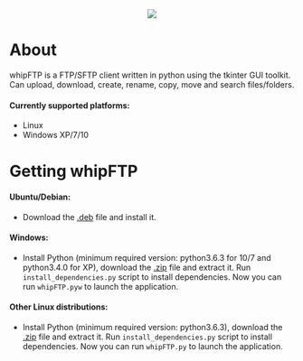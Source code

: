 <div style="text-align:center">
    <img src ="https://raw.githubusercontent.com/RainingComputers/whipFTP/master/Screenshot.png" />
</div>

# About
whipFTP is a FTP/SFTP client written in python using the tkinter GUI toolkit. Can upload, download, create, rename, copy, move and search files/folders.
#### Currently supported platforms:
+ Linux
+ Windows XP/7/10

# Getting whipFTP

#### Ubuntu/Debian:
+  Download the [.deb](https://github.com/RainingComputers/whipFTP/releases/download/4.3/whipftp_4.3.deb) file and install it.

#### Windows:
+ Install Python (minimum required version: python3.6.3 for 10/7 and python3.4.0 for XP), download the [.zip](https://github.com/RainingComputers/whipFTP/releases/download/4.3/whipFTP_4.3_windows.zip) file and extract it. Run `install_dependencies.py` script to install dependencies. Now you can run `whipFTP.pyw` to launch the application.

#### Other Linux distributions:
+ Install Python (minimum required version: python3.6.3), download the [.zip](https://github.com/RainingComputers/whipFTP/releases/download/4.3/whipFTP_4.3_linux.zip) file and extract it. Run `install_dependencies.py` script to install dependencies. Now you can run `whipFTP.py` to launch the application.
